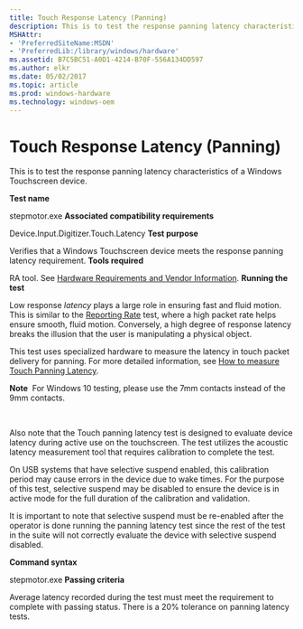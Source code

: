 ```yaml
---
title: Touch Response Latency (Panning)
description: This is to test the response panning latency characteristics of a Windows Touchscreen device.
MSHAttr:
- 'PreferredSiteName:MSDN'
- 'PreferredLib:/library/windows/hardware'
ms.assetid: B7C5BC51-A0D1-4214-B70F-556A134DD597
ms.author: elkr
ms.date: 05/02/2017
ms.topic: article
ms.prod: windows-hardware
ms.technology: windows-oem
---
```


# Touch Response Latency (Panning)


This is to test the response panning latency characteristics of a Windows Touchscreen device.

**Test name**

stepmotor.exe
**Associated compatibility requirements**

Device.Input.Digitizer.Touch.Latency
**Test purpose**

Verifies that a Windows Touchscreen device meets the response panning latency requirement.
**Tools required**

RA tool. See [Hardware Requirements and Vendor Information](touchscreen-hardware-requirements-and-vendor-information.md).
**Running the test**

Low response *latency* plays a large role in ensuring fast and fluid motion. This is similar to the [Reporting Rate](reporting-rate.md) test, where a high packet rate helps ensure smooth, fluid motion. Conversely, a high degree of response latency breaks the illusion that the user is manipulating a physical object.

This test uses specialized hardware to measure the latency in touch packet delivery for panning. For more detailed information, see [How to measure Touch Panning Latency](https://msdn.microsoft.com/library/windows/hardware/dn266003.aspx).

**Note**  For Windows 10 testing, please use the 7mm contacts instead of the 9mm contacts.

 

Also note that the Touch panning latency test is designed to evaluate device latency during active use on the touchscreen. The test utilizes the acoustic latency measurement tool that requires calibration to complete the test.

On USB systems that have selective suspend enabled, this calibration period may cause errors in the device due to wake times. For the purpose of this test, selective suspend may be disabled to ensure the device is in active mode for the full duration of the calibration and validation.

It is important to note that selective suspend must be re-enabled after the operator is done running the panning latency test since the rest of the test in the suite will not correctly evaluate the device with selective suspend disabled.

**Command syntax**

stepmotor.exe
**Passing criteria**

Average latency recorded during the test must meet the requirement to complete with passing status. There is a 20% tolerance on panning latency tests.
 

 






